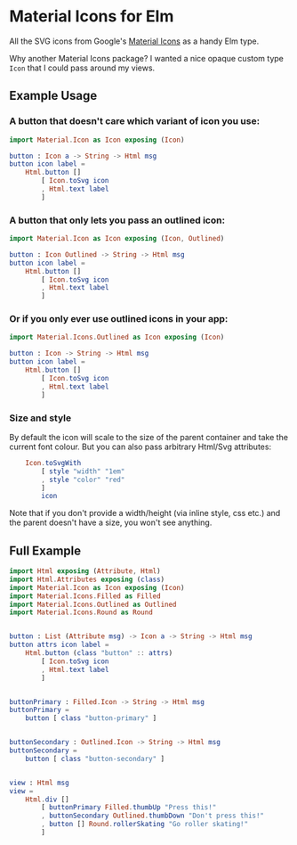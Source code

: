 # Material Icons for Elm

All the SVG icons from Google's [Material Icons](https://fonts.google.com/icons?selected=Material+Icons) as a handy Elm type.

Why another Material Icons package? I wanted a nice opaque custom type `Icon` that I could pass around my views.

## Example Usage

### A button that doesn't care which variant of icon you use:

```elm
import Material.Icon as Icon exposing (Icon)

button : Icon a -> String -> Html msg
button icon label =
    Html.button []
        [ Icon.toSvg icon
        , Html.text label
        ]
```

### A button that only lets you pass an outlined icon:

```elm
import Material.Icon as Icon exposing (Icon, Outlined)

button : Icon Outlined -> String -> Html msg
button icon label =
    Html.button []
        [ Icon.toSvg icon
        , Html.text label
        ]
```

### Or if you only ever use outlined icons in your app:

```elm
import Material.Icons.Outlined as Icon exposing (Icon)

button : Icon -> String -> Html msg
button icon label =
    Html.button []
        [ Icon.toSvg icon
        , Html.text label
        ]
```

### Size and style

By default the icon will scale to the size of the parent container and take the current font colour.
But you can also pass arbitrary Html/Svg attributes:

```elm
    Icon.toSvgWith
        [ style "width" "1em"
        , style "color" "red"
        ]
        icon
```

Note that if you don't provide a width/height (via inline style, css etc.) and the parent doesn't have a size, you won't see anything.

## Full Example

```elm
import Html exposing (Attribute, Html)
import Html.Attributes exposing (class)
import Material.Icon as Icon exposing (Icon)
import Material.Icons.Filled as Filled
import Material.Icons.Outlined as Outlined
import Material.Icons.Round as Round


button : List (Attribute msg) -> Icon a -> String -> Html msg
button attrs icon label =
    Html.button (class "button" :: attrs)
        [ Icon.toSvg icon
        , Html.text label
        ]


buttonPrimary : Filled.Icon -> String -> Html msg
buttonPrimary =
    button [ class "button-primary" ]


buttonSecondary : Outlined.Icon -> String -> Html msg
buttonSecondary =
    button [ class "button-secondary" ]


view : Html msg
view =
    Html.div []
        [ buttonPrimary Filled.thumbUp "Press this!"
        , buttonSecondary Outlined.thumbDown "Don't press this!"
        , button [] Round.rollerSkating "Go roller skating!"
        ]

```

